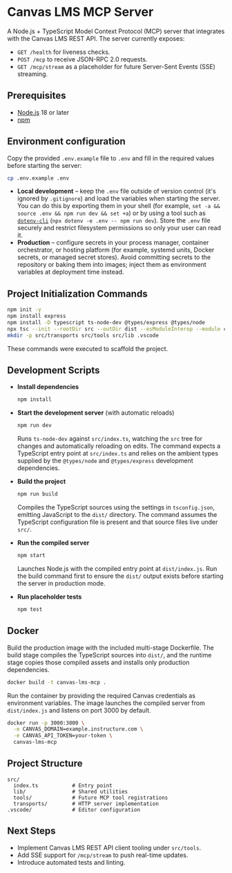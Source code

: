 # Canvas LMS MCP Server

A Node.js + TypeScript Model Context Protocol (MCP) server that integrates with the Canvas LMS REST API. The server currently exposes:

- `GET /health` for liveness checks.
- `POST /mcp` to receive JSON-RPC 2.0 requests.
- `GET /mcp/stream` as a placeholder for future Server-Sent Events (SSE) streaming.

## Prerequisites

- [Node.js](https://nodejs.org/) 18 or later
- [npm](https://www.npmjs.com/)

## Environment configuration

Copy the provided `.env.example` file to `.env` and fill in the required values before starting the server:

```bash
cp .env.example .env
```

- **Local development** – keep the `.env` file outside of version control (it's ignored by `.gitignore`) and load the variables when starting the server. You can do this by exporting them in your shell (for example, `set -a && source .env && npm run dev && set +a`) or by using a tool such as [`dotenv-cli`](https://www.npmjs.com/package/dotenv-cli) (`npx dotenv -e .env -- npm run dev`). Store the `.env` file securely and restrict filesystem permissions so only your user can read it.
- **Production** – configure secrets in your process manager, container orchestrator, or hosting platform (for example, systemd units, Docker secrets, or managed secret stores). Avoid committing secrets to the repository or baking them into images; inject them as environment variables at deployment time instead.

## Project Initialization Commands

```bash
npm init -y
npm install express
npm install -D typescript ts-node-dev @types/express @types/node
npx tsc --init --rootDir src --outDir dist --esModuleInterop --module commonjs --resolveJsonModule --strict
mkdir -p src/transports src/tools src/lib .vscode
```

These commands were executed to scaffold the project.

## Development Scripts

- **Install dependencies**

  ```bash
  npm install
  ```

- **Start the development server** (with automatic reloads)

  ```bash
  npm run dev
  ```

  Runs `ts-node-dev` against `src/index.ts`, watching the `src` tree for
  changes and automatically reloading on edits. The command expects a
  TypeScript entry point at `src/index.ts` and relies on the ambient types
  supplied by the `@types/node` and `@types/express` development
  dependencies.

- **Build the project**

  ```bash
  npm run build
  ```

  Compiles the TypeScript sources using the settings in `tsconfig.json`,
  emitting JavaScript to the `dist/` directory. The command assumes the
  TypeScript configuration file is present and that source files live under
  `src/`.

- **Run the compiled server**

  ```bash
  npm start
  ```

  Launches Node.js with the compiled entry point at `dist/index.js`. Run the
  build command first to ensure the `dist/` output exists before starting the
  server in production mode.

- **Run placeholder tests**

  ```bash
  npm test
  ```

## Docker

Build the production image with the included multi-stage Dockerfile. The build
stage compiles the TypeScript sources into `dist/`, and the runtime stage copies
those compiled assets and installs only production dependencies.

```bash
docker build -t canvas-lms-mcp .
```

Run the container by providing the required Canvas credentials as environment
variables. The image launches the compiled server from `dist/index.js` and
listens on port 3000 by default.

```bash
docker run -p 3000:3000 \
  -e CANVAS_DOMAIN=example.instructure.com \
  -e CANVAS_API_TOKEN=your-token \
  canvas-lms-mcp
```

## Project Structure

```
src/
  index.ts           # Entry point
  lib/               # Shared utilities
  tools/             # Future MCP tool registrations
  transports/        # HTTP server implementation
.vscode/             # Editor configuration
```

## Next Steps

- Implement Canvas LMS REST API client tooling under `src/tools`.
- Add SSE support for `/mcp/stream` to push real-time updates.
- Introduce automated tests and linting.
